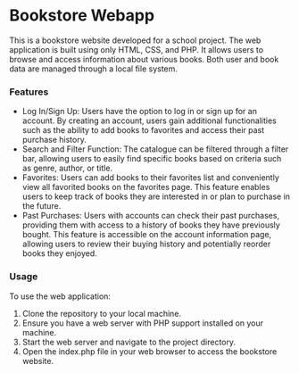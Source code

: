 # Bookstore Webapp
This is a bookstore website developed for a school project. The web application is built using only HTML, CSS, and PHP. It allows users to browse and access information about various books. Both user and book data are managed through a local file system.

### Features
- Log In/Sign Up: Users have the option to log in or sign up for an account. By creating an account, users gain additional functionalities such as the ability to add books to favorites and access their past purchase history. 
- Search and Filter Function: The catalogue can be filtered through a filter bar, allowing users to easily find specific books based on criteria such as genre, author, or title.
- Favorites: Users can add books to their favorites list and conveniently view all favorited books on the favorites page. This feature enables users to keep track of books they are interested in or plan to purchase in the future.
- Past Purchases: Users with accounts can check their past purchases, providing them with access to a history of books they have previously bought. This feature is accessible on the account information page, allowing users to review their buying history and potentially reorder books they enjoyed.

### Usage
To use the web application:

1. Clone the repository to your local machine.
2. Ensure you have a web server with PHP support installed on your machine.
3. Start the web server and navigate to the project directory.
4. Open the index.php file in your web browser to access the bookstore website.